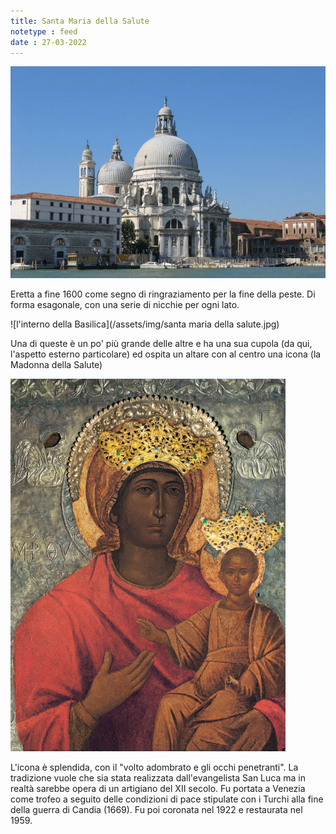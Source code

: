 ```yaml
---
title: Santa Maria della Salute
notetype : feed
date : 27-03-2022
---
```


![l'esterno di Santa Maria della Salute](/assets/img/madonna-della-salute1.jpeg)

Eretta a fine 1600 come segno di ringraziamento per la fine della peste. Di forma esagonale, con una serie di nicchie per ogni lato. 

![l'interno della Basilica](/assets/img/santa maria della salute.jpg)

Una di queste è un po' più grande delle altre e ha una sua cupola (da qui, l'aspetto esterno particolare) ed ospita un altare con al centro una icona (la Madonna della Salute)

![l'icona della Madonna della Salute](/assets/img/madonna.jpeg)

L'icona è splendida, con il "volto adombrato e gli occhi penetranti". La tradizione vuole che sia stata realizzata dall'evangelista San Luca ma in realtà sarebbe opera di un artigiano del XII secolo.
Fu portata a Venezia come trofeo a seguito delle condizioni di pace stipulate con i Turchi alla fine della guerra di Candia (1669). Fu poi coronata nel 1922 e restaurata nel 1959.
